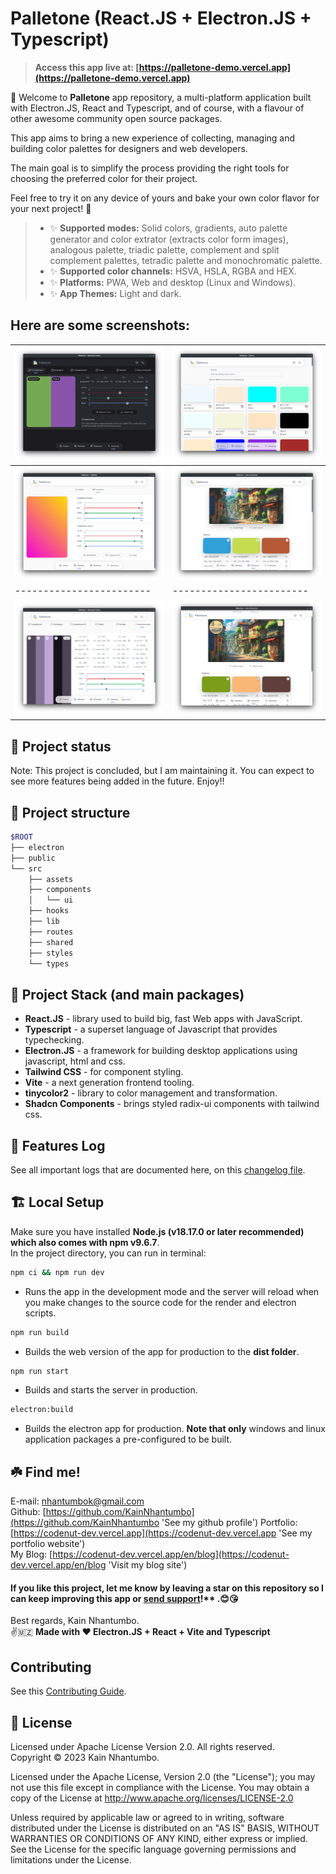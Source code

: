 # Palletone (React.JS + Electron.JS + Typescript)

> **Access this app live at: [https://palletone-demo.vercel.app](https://palletone-demo.vercel.app)**

🎉 Welcome to **Palletone** app repository, a multi-platform application built with Electron.JS, React and Typescript, and of course, with a flavour of other awesome community open source packages.

This app aims to bring a new experience of collecting, managing and building color palettes for designers and web developers.

The main goal is to simplify the process providing the right tools for choosing the preferred color for their project.

Feel free to try it on any device of yours and bake your own color flavor for your next project! 🥳

> - ✨ **Supported modes:** Solid colors, gradients, auto palette generator and color extrator (extracts color form images), analogous palette, triadic palette, complement and split complement palettes, tetradic palette and monochromatic palette.
> - ✨ **Supported color channels:** HSVA, HSLA, RGBA and HEX.
> - ✨ **Platforms:** PWA, Web and desktop (Linux and Windows).
> - ✨ **App Themes:** Light and dark.

## **Here are some screenshots:**

| ![](./docs/assets/1.png) | ![](./docs/assets/2.png) |
| ------------------------ | ------------------------ |
| ![](./docs/assets/3.png) | ![](./docs/assets/4.png) |
| ------------------------ | ------------------------ |
| ![](./docs/assets/5.png) |![](./docs/assets/6.png)  |

## 🌠 Project status

Note: This project is concluded, but I am maintaining it. You can expect to see more features being added in the future. Enjoy!!

## 🌳 Project structure

```bash
$ROOT
├── electron
├── public
└── src
    ├── assets
    ├── components
    │   └── ui
    ├── hooks
    ├── lib
    ├── routes
    ├── shared
    ├── styles
    └── types
```

## 🐾 Project Stack (and main packages)

- **React.JS** - library used to build big, fast Web apps with JavaScript.
- **Typescript** - a superset language of Javascript that provides typechecking.
- **Electron.JS** - a framework for building desktop applications using javascript, html and css.
- **Tailwind CSS** - for component styling.
- **Vite** - a next generation frontend tooling.
- **tinycolor2** - library to color management and transformation.
- **Shadcn Components** - brings styled radix-ui components with tailwind css.

## 🎊 Features Log

See all important logs that are documented here, on this [changelog file](CHANGELOG.md).

## 🏗️ Local Setup

Make sure you have installed **Node.js (v18.17.0 or later recommended) which also comes with npm v9.6.7**.\
In the project directory, you can run in terminal:

```bash
npm ci && npm run dev
```

- Runs the app in the development mode and the server will reload when you make changes to the source code for the render and electron scripts.

```bash
npm run build
```

- Builds the web version of the app for production to the **dist folder**.

```bash
npm run start
```

- Builds and starts the server in production.

```bash
electron:build
```

- Builds the electron app for production. **Note that only** windows and linux application packages a pre-configured to be built.

## ☘️ Find me!

E-mail: [nhantumbok@gmail.com](nhantumbok@gmail.com 'Send an e-mail')\
Github: [https://github.com/KainNhantumbo](https://github.com/KainNhantumbo 'See my github profile')
Portfolio: [https://codenut-dev.vercel.app](https://codenut-dev.vercel.app 'See my portfolio website')\
My Blog: [https://codenut-dev.vercel.app/en/blog](https://codenut-dev.vercel.app/en/blog 'Visit my blog site')

#### If you like this project, let me know by leaving a star on this repository so I can keep improving this app or [send support](https://www.buymeacoffee.com/nhantumbokU/)!\*\* .😊😘

Best regards, Kain Nhantumbo.\
✌️🇲🇿 **Made with ❤ Electron.JS + React + Vite and Typescript**

## Contributing

See this [Contributing Guide](CONTRIBUTING.md).

## 📜 License

Licensed under Apache License Version 2.0. All rights reserved.\
Copyright &copy; 2023 Kain Nhantumbo.

Licensed under the Apache License, Version 2.0 (the "License"); you may not use this file except in compliance with the License. You may obtain a copy of the License at http://www.apache.org/licenses/LICENSE-2.0

Unless required by applicable law or agreed to in writing, software distributed under the License is distributed on an "AS IS" BASIS, WITHOUT WARRANTIES OR CONDITIONS OF ANY KIND, either express or implied. See the License for the specific language governing permissions and limitations under the License.

